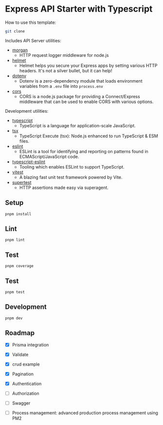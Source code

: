 # Express API Starter with Typescript

How to use this template:

```sh
git clone
```

Includes API Server utilities:

- [morgan](https://www.npmjs.com/package/morgan)
  - HTTP request logger middleware for node.js
- [helmet](https://www.npmjs.com/package/helmet)
  - Helmet helps you secure your Express apps by setting various HTTP headers. It's not a silver bullet, but it can help!
- [dotenv](https://www.npmjs.com/package/dotenv)
  - Dotenv is a zero-dependency module that loads environment variables from a `.env` file into `process.env`
- [cors](https://www.npmjs.com/package/cors)
  - CORS is a node.js package for providing a Connect/Express middleware that can be used to enable CORS with various options.

Development utilities:

- [typescript](https://www.npmjs.com/package/typescript)
  - TypeScript is a language for application-scale JavaScript.
- [tsx](https://www.npmjs.com/package/tsx)
  - TypeScript Execute (tsx): Node.js enhanced to run TypeScript & ESM files.
- [eslint](https://www.npmjs.com/package/eslint)
  - ESLint is a tool for identifying and reporting on patterns found in ECMAScript/JavaScript code.
- [typescript-eslint](https://typescript-eslint.io/)
  - Tooling which enables ESLint to support TypeScript.
- [vitest](https://www.npmjs.com/package/vitest)
  - A blazing fast unit test framework powered by Vite.
- [supertest](https://www.npmjs.com/package/supertest)
  - HTTP assertions made easy via superagent.

## Setup

```
pnpm install
```

## Lint

```
pnpm lint
```

## Test

```
pnpm coverage
```

## Test

```
pnpm test
```

## Development

```
pnpm dev
```

<!-- ROADMAP -->

## Roadmap

- [x] Prisma integration
- [x] Validate
- [x] crud example
- [x] Pagination
- [x] Authentication

- [ ] Authorization
- [ ] Swagger
- [ ] Process management: advanced production process management using PM2
